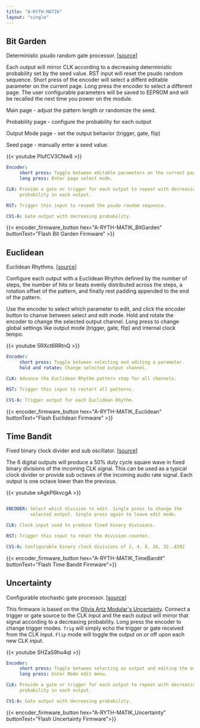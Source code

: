 ```yaml
---
title: "A-RYTH-MATIK"
layout: "single"
---
```


## Bit Garden

Deterministic psudo random gate processor. [[source](https://github.com/awonak/HagiwoModulove/tree/main/A-RYTH-MATIK/BitGarden)]

Each output will mirror CLK according to a decreasing deterministic probability
set by the seed value. RST input will reset the psudo random sequence. Short
press of the encoder will select a diffent editable parameter on the current
page. Long press the encoder to select a different page. The user configurable
parameters will be saved to EEPROM and will be recalled the next time you power
on the module.

Main page - adjust the pattern length or randomize the seed.

Probability page - configure the probability for each output

Output Mode page - set the output behavior (trigger, gate, flip)

Seed page - manually enter a seed value.

{{< youtube PlufCV3CNw8 >}}

```yaml
Encoder:
     short press: Toggle between editable parameters on the current page.
     long press: Enter page select mode.

CLK: Provide a gate or trigger for each output to repeat with decreasing
     probability in each output.

RST: Trigger this input to reseed the psudo random sequence.

CV1-6: Gate output with decreasing probability.
```

{{< encoder_firmware_button hex="A-RYTH-MATIK_BitGarden" buttonText="Flash Bit Garden Firmware" >}}

## Euclidean

Euclidean Rhythms. [[source](https://github.com/awonak/HagiwoModulove/tree/main/A-RYTH-MATIK/Euclidean)]

Configure each output with a Euclidean Rhythm defined by the number of steps,
the number of hits or beats evenly distributed across the steps, a rotation
offset of the pattern, and finally rest padding appended to the end of the
pattern.

Use the encoder to select which parameter to edit, and click the encoder
button to chanve between select and edit mode. Hold and rotate the encoder
to change the selected output channel. Long press to change global settings
like output mode (trigger, gate, flip) and internal clock tempo.

{{< youtube 5RXct6RRtnQ >}}

```yaml
Encoder:
     short press: Toggle between selecting and editing a parameter.
     hold and rotate: Change selected output channel.

CLK: Advance the Euclidean Rhythm pattern step for all channels.

RST: Trigger this input to restart all patterns.

CV1-6: Trigger output for each Euclidean Rhythm.
```

{{< encoder_firmware_button hex="A-RYTH-MATIK_Euclidean" buttonText="Flash Euclidean Firmware" >}}

## Time Bandit

Fixed binary clock divider and sub oscillator. [[source](https://github.com/awonak/HagiwoModulove/tree/main/A-RYTH-MATIK/TimeBandit/TimeBandit.ino)]

The 6 digital outputs will produce a 50% duty cycle square wave in fixed
binary divisions of the incoming CLK signal. This can be used as a typical
clock divider or provide sub octaves of the incoming audio rate signal.
Each output is one octave lower than the previous.

{{< youtube xAgkP6kvcgA >}}

```yaml

ENCODER: Select which division to edit. Single press to change the
         selected output. Single press again to leave edit mode.

CLK: Clock input used to produce fixed binary divisions.

RST: Trigger this input to reset the division counter.

CV1-6: Configurable binary clock divisions of 2, 4, 8, 16, 32..8192

```

{{< encoder_firmware_button hex="A-RYTH-MATIK_TimeBandit" buttonText="Flash Time Bandit Firmware">}}

## Uncertainty

Configurable stochastic gate processor. [[source](https://github.com/awonak/HagiwoModulove/tree/main/A-RYTH-MATIK/Uncertainty)]

This firmware is based on the [Olivia Artz Modular's Uncertainty](https://oamodular.org/products/uncertainty).
Connect a trigger or gate source to the CLK input and the each output will
mirror that signal according to a decreasing probability. Long press the
encoder to change trigger modes. `Trig` will simply echo the trigger or
gate received from the CLK input. `Flip` mode will toggle the output on
or off upon each new CLK input.

{{< youtube SHZaS9hu4qI >}}

```yaml
Encoder:
     short press: Toggle between selecting an output and editing the outputs probability.
     long press: Enter Mode edit menu.

CLK: Provide a gate or trigger for each output to repeat with decreasing
     probability in each output.

CV1-6: Gate output with decreasing probability.

```

{{< encoder_firmware_button hex="A-RYTH-MATIK_Uncertainty" buttonText="Flash Uncertainty Firmware">}}
